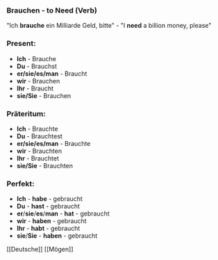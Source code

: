 ### Brauchen - to Need   (Verb)

"Ich **brauche** ein Milliarde Geld, bitte" - "I **need** a billion money, please"

### Present:
* **Ich** - Brauche
* **Du** - Brauchst
* **er/sie/es/man** - Braucht
* **wir** - Brauchen
* **Ihr** - Braucht
* **sie/Sie** - Brauchen


### Präteritum:
* **Ich** - Brauchte
* **Du** - Brauchtest
* **er/sie/es/man** - Brauchte
* **wir** - Brauchten
* **Ihr** - Brauchtet
* **sie/Sie** - Brauchten



### Perfekt:
* **Ich** - **habe** - gebraucht
* **Du** - **hast** - gebraucht
* **er**/**sie**/**es**/**man** - **hat** - gebraucht
* **wir** - **haben** - gebraucht
* **Ihr** - **habt** - gebraucht
* **sie**/**Sie** - **haben** - gebraucht



[[Deutsche]]
[[Mögen]]